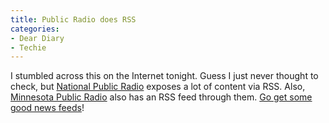 ```yaml
---
title: Public Radio does RSS
categories:
- Dear Diary
- Techie
---
```


I stumbled across this on the Internet tonight. Guess I just never thought to check, but [National Public Radio](http://www.npr.org/) exposes a lot of content via RSS. Also, [Minnesota Public Radio](http://minnesota.publicradio.org/) also has an RSS feed through them. [Go get some good news feeds](http://www.npr.org/rss/)!
